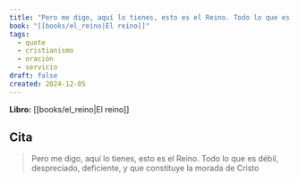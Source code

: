 ```yaml
---
title: "Pero me digo, aquí lo tienes, esto es el Reino. Todo lo que es débil, despreciad..."
book: "[[books/el_reino|El reino]]"
tags:
  - quote
  - cristianismo
  - oración
  - servicio
draft: false
created: 2024-12-05
---
```


**Libro:** [[books/el_reino|El reino]]

## Cita
> Pero me digo, aquí lo tienes, esto es el Reino. Todo lo que es débil, despreciado, deficiente, y que constituye la morada de Cristo
